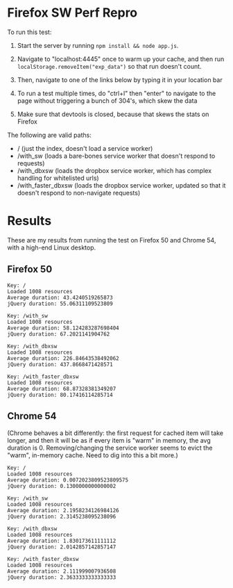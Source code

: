 # Firefox SW Perf Repro

To run this test:

1. Start the server by running `npm install && node app.js`.

2. Navigate to "localhost:4445" once to warm up your cache, and then run `localStorage.removeItem("exp_data")` so that run doesn't count.

3. Then, navigate to one of the links below by typing it in your location bar

4. To run a test multiple times, do "ctrl+l" then "enter" to navigate to the page without triggering a bunch of 304's, which skew the data

5. Make sure that devtools is closed, because that skews the stats on Firefox

The following are valid paths: 

 * / (just the index, doesn't load a service worker)
 * /with_sw (loads a bare-bones service worker that doesn't respond to requests)
 * /with_dbxsw (loads the dropbox service worker, which has complex handling for whitelisted urls)
 * /with_faster_dbxsw (loads the dropbox service worker, updated so that it doesn't respond to non-navigate requests)

# Results

These are my results from running the test on Firefox 50 and Chrome
54, with a high-end Linux desktop.


## Firefox 50


```
Key: /
Loaded 1008 resources
Average duration: 43.4240519265873
jQuery duration: 55.06311109523809

Key: /with_sw
Loaded 1008 resources
Average duration: 58.124283287698404
jQuery duration: 67.2021141904762

Key: /with_dbxsw
Loaded 1008 resources
Average duration: 226.84643538492062
jQuery duration: 437.8668471428571

Key: /with_faster_dbxsw
Loaded 1008 resources
Average duration: 68.87328381349207
jQuery duration: 80.17416114285714
```


## Chrome 54

(Chrome behaves a bit differently: the first request for cached item
will take longer, and then it will be as if every item is "warm" in
memory, the avg duration is 0. Removing/changing the service worker
seems to evict the "warm", in-memory cache. Need to dig into this a
bit more.)

```
Key: /
Loaded 1008 resources
Average duration: 0.0072023809523809575
jQuery duration: 0.1300000000000002

Key: /with_sw
Loaded 1008 resources
Average duration: 2.1958234126984126
jQuery duration: 2.3145238095238096

Key: /with_dbxsw
Loaded 1008 resources
Average duration: 1.830173611111112
jQuery duration: 2.0142857142857147

Key: /with_faster_dbxsw
Loaded 1008 resources
Average duration: 2.111999007936508
jQuery duration: 2.3633333333333333
```
